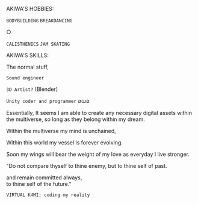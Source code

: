 


AKIWA'S HOBBIES:

``BODYBUILDING``
``BREAKDANCING``

○


``CALISTHENICS``
``JAM SKATING``



AKIWA'S SKILLS:
 
The normal stuff,

``Sound engineer``

``3D Artist?`` (Blender)

``Unity coder and programmer``    ວധວ




Essentially, 
It seems I am able to 
create any necessary digital assets within the multiverse, so long as they belong within my dream.

Within the multiverse my mind is unchained,

Within this world my vessel is forever evolving.

Soon my wings will bear the weight of my love as everyday I live stronger. 



"Do not compare thyself to thine enemy,
but to thine self of past.

and remain committed always,           
to thine self of the future."

``VIRTUAL K4MI; coding my reality``
